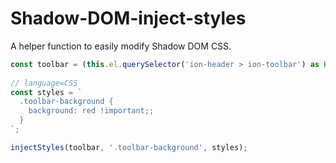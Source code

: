 # Shadow-DOM-inject-styles
A helper function to easily modify Shadow DOM CSS.

```ts
const toolbar = (this.el.querySelector('ion-header > ion-toolbar') as HTMLElement);
    
// language=CSS
const styles = `
  .toolbar-background {
    background: red !important;;
  }
`;

injectStyles(toolbar, '.toolbar-background', styles);
```